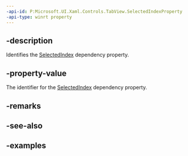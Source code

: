 ```yaml
---
-api-id: P:Microsoft.UI.Xaml.Controls.TabView.SelectedIndexProperty
-api-type: winrt property
---
```


## -description

Identifies the [SelectedIndex](tabview_selectedindex.md) dependency property.

## -property-value

The identifier for the [SelectedIndex](tabview_selectedindex.md) dependency property.

## -remarks

## -see-also

## -examples

